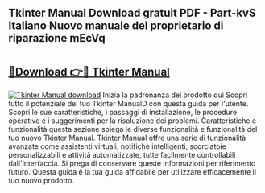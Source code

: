 ## Tkinter Manual Download gratuit PDF - Part-kvS Italiano Nuovo manuale del proprietario di riparazione mEcVq

# <h2><a href="http://dfh2lr.blite.top/?on=Tkinter+Manual">🔗Download 👉🔴 Tkinter Manual</a></h2>

[![Tkinter Manual download](https://i.imgur.com/lujVjoI.png)](http://dfh2lr.blite.top/?on=Tkinter+Manual)
Inizia la padronanza del prodotto qui Scopri tutto il potenziale del tuo Tkinter ManualD con questa guida per l'utente. Scopri le sue caratteristiche, i passaggi di installazione, le procedure operative e i suggerimenti per la risoluzione dei problemi. Caratteristiche e funzionalità questa sezione spiega le diverse funzionalità e funzionalità del tuo nuovo Tkinter Manual. Tkinter Manual offre una serie di funzionalità avanzate come assistenti virtuali, notifiche intelligenti, scorciatoie personalizzabili e attività automatizzate, tutte facilmente controllabili dall'interfaccia. Si prega di conservare queste informazioni per riferimento futuro. Questa guida è la tua guida affidabile per utilizzare efficacemente il tuo nuovo prodotto.
